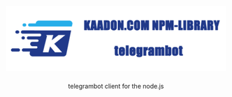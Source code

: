 <h1 align="center">
   <b>
        <a href="https://developer.kaadon.com"><img src="telegrambot.png"  alt="developer.kaadon.com"/></a><br>
    </b>
</h1>

<p align="center">telegrambot client for the node.js</p>
